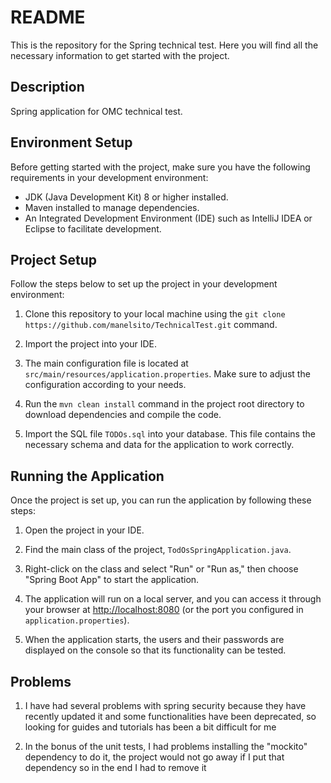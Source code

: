 # README

This is the repository for the Spring technical test. Here you will find all the necessary information to get started with the project.

## Description

Spring application for OMC technical test.

## Environment Setup

Before getting started with the project, make sure you have the following requirements in your development environment:

- JDK (Java Development Kit) 8 or higher installed.
- Maven installed to manage dependencies.
- An Integrated Development Environment (IDE) such as IntelliJ IDEA or Eclipse to facilitate development.

## Project Setup

Follow the steps below to set up the project in your development environment:

1. Clone this repository to your local machine using the `git clone https://github.com/manelsito/TechnicalTest.git` command.

2. Import the project into your IDE.

3. The main configuration file is located at `src/main/resources/application.properties`. Make sure to adjust the configuration according to your needs.

4. Run the `mvn clean install` command in the project root directory to download dependencies and compile the code.

5. Import the SQL file `TODOs.sql` into your database. This file contains the necessary schema and data for the application to work correctly.

## Running the Application

Once the project is set up, you can run the application by following these steps:

1. Open the project in your IDE.

2. Find the main class of the project, `TodOsSpringApplication.java`.

3. Right-click on the class and select "Run" or "Run as," then choose "Spring Boot App" to start the application.

4. The application will run on a local server, and you can access it through your browser at [http://localhost:8080](http://localhost:8080) (or the port you configured in `application.properties`).

5. When the application starts, the users and their passwords are displayed on the console so that its functionality can be tested.

## Problems

1. I have had several problems with spring security because they have recently updated it and some functionalities have been deprecated, so looking for guides and tutorials has been a bit difficult for me

2. In the bonus of the unit tests, I had problems installing the "mockito" dependency to do it, the project would not go away if I put that dependency so in the end I had to remove it
